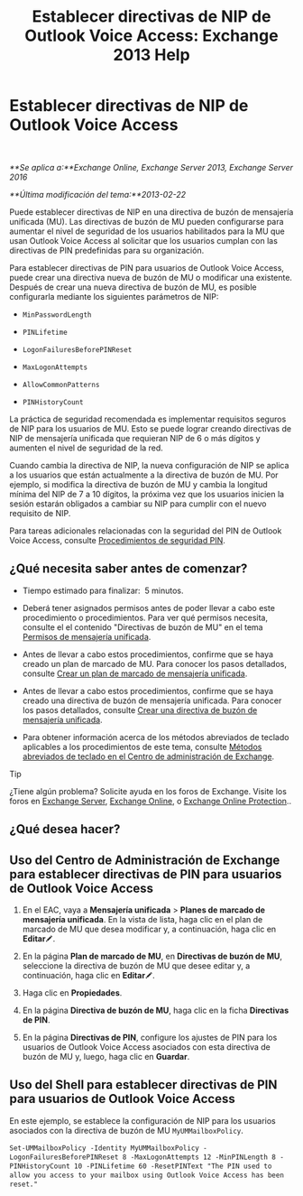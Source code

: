 ﻿---
title: 'Establecer directivas de NIP de Outlook Voice Access: Exchange 2013 Help'
TOCTitle: Establecer directivas de NIP de Outlook Voice Access
ms:assetid: 5b2800b7-bfa6-4282-975c-0706ae25ad64
ms:mtpsurl: https://technet.microsoft.com/es-es/library/Aa998285(v=EXCHG.150)
ms:contentKeyID: 50556781
ms.date: 05/22/2018
mtps_version: v=EXCHG.150
ms.translationtype: MT
---

# Establecer directivas de NIP de Outlook Voice Access

 

_**Se aplica a:**Exchange Online, Exchange Server 2013, Exchange Server 2016_

_**Última modificación del tema:**2013-02-22_

Puede establecer directivas de NIP en una directiva de buzón de mensajería unificada (MU). Las directivas de buzón de MU pueden configurarse para aumentar el nivel de seguridad de los usuarios habilitados para la MU que usan Outlook Voice Access al solicitar que los usuarios cumplan con las directivas de PIN predefinidas para su organización.

Para establecer directivas de PIN para usuarios de Outlook Voice Access, puede crear una directiva nueva de buzón de MU o modificar una existente. Después de crear una nueva directiva de buzón de MU, es posible configurarla mediante los siguientes parámetros de NIP:

  - `MinPasswordLength`

  - `PINLifetime`

  - `LogonFailuresBeforePINReset`

  - `MaxLogonAttempts`

  - `AllowCommonPatterns`

  - `PINHistoryCount`

La práctica de seguridad recomendada es implementar requisitos seguros de NIP para los usuarios de MU. Esto se puede lograr creando directivas de NIP de mensajería unificada que requieran NIP de 6 o más dígitos y aumenten el nivel de seguridad de la red.

Cuando cambia la directiva de NIP, la nueva configuración de NIP se aplica a los usuarios que están actualmente a la directiva de buzón de MU. Por ejemplo, si modifica la directiva de buzón de MU y cambia la longitud mínima del NIP de 7 a 10 dígitos, la próxima vez que los usuarios inicien la sesión estarán obligados a cambiar su NIP para cumplir con el nuevo requisito de NIP.

Para tareas adicionales relacionadas con la seguridad del PIN de Outlook Voice Access, consulte [Procedimientos de seguridad PIN](pin-security-procedures-exchange-2013-help.md).

## ¿Qué necesita saber antes de comenzar?

  - Tiempo estimado para finalizar:  5 minutos.

  - Deberá tener asignados permisos antes de poder llevar a cabo este procedimiento o procedimientos. Para ver qué permisos necesita, consulte el el contenido "Directivas de buzón de MU" en el tema [Permisos de mensajería unificada](unified-messaging-permissions-exchange-2013-help.md).

  - Antes de llevar a cabo estos procedimientos, confirme que se haya creado un plan de marcado de MU. Para conocer los pasos detallados, consulte [Crear un plan de marcado de mensajería unificada](create-a-um-dial-plan-exchange-2013-help.md).

  - Antes de llevar a cabo estos procedimientos, confirme que se haya creado una directiva de buzón de mensajería unificada. Para conocer los pasos detallados, consulte [Crear una directiva de buzón de mensajería unificada](create-a-um-mailbox-policy-exchange-2013-help.md).

  - Para obtener información acerca de los métodos abreviados de teclado aplicables a los procedimientos de este tema, consulte [Métodos abreviados de teclado en el Centro de administración de Exchange](keyboard-shortcuts-in-the-exchange-admin-center-exchange-online-protection-help.md).


> [!TIP]
> ¿Tiene algún problema? Solicite ayuda en los foros de Exchange. Visite los foros en <A href="https://go.microsoft.com/fwlink/p/?linkid=60612">Exchange Server</A>, <A href="https://go.microsoft.com/fwlink/p/?linkid=267542">Exchange Online</A>, o <A href="https://go.microsoft.com/fwlink/p/?linkid=285351">Exchange Online Protection</A>..



## ¿Qué desea hacer?

## Uso del Centro de Administración de Exchange para establecer directivas de PIN para usuarios de Outlook Voice Access

1.  En el EAC, vaya a **Mensajería unificada** \> **Planes de marcado de mensajería unificada**. En la vista de lista, haga clic en el plan de marcado de MU que desea modificar y, a continuación, haga clic en **Editar**![Icono Editar](images/Bb124582.6f53ccb2-1f13-4c02-bea0-30690e6ea71d(EXCHG.150).gif "Icono Editar").

2.  En la página **Plan de marcado de MU**, en **Directivas de buzón de MU**, seleccione la directiva de buzón de MU que desee editar y, a continuación, haga clic en **Editar**![Icono Editar](images/Bb124582.6f53ccb2-1f13-4c02-bea0-30690e6ea71d(EXCHG.150).gif "Icono Editar").

3.  Haga clic en **Propiedades**.

4.  En la página **Directiva de buzón de MU**, haga clic en la ficha **Directivas de PIN**.

5.  En la página **Directivas de PIN**, configure los ajustes de PIN para los usuarios de Outlook Voice Access asociados con esta directiva de buzón de MU y, luego, haga clic en **Guardar**.

## Uso del Shell para establecer directivas de PIN para usuarios de Outlook Voice Access

En este ejemplo, se establece la configuración de NIP para los usuarios asociados con la directiva de buzón de MU `MyUMMailboxPolicy`.

    Set-UMMailboxPolicy -Identity MyUMMailboxPolicy -LogonFailuresBeforePINReset 8 -MaxLogonAttempts 12 -MinPINLength 8 -PINHistoryCount 10 -PINLifetime 60 -ResetPINText "The PIN used to allow you access to your mailbox using Outlook Voice Access has been reset."

